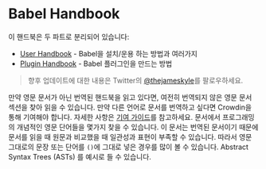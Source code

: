 # Babel Handbook

이 핸드북은 두 파트로 분리되어 있습니다:

  * [User Handbook](user-handbook.md) - Babel을 설치/운용 하는 방법과 여러가지
  * [Plugin Handbook](plugin-handbook.md) - Babel 플러그인을 만드는 방법

> 향후 업데이트에 대한 내용은 Twitter의 [@thejameskyle](https://twitter.com/thejameskyle)를 팔로우하세요.

만약 영문 문서가 아닌 번역된 핸드북을 읽고 있다면, 여전히 번역되지 않은 영문 문서 섹션을 찾아 읽을 수 있습니다. 만약 다른 언어로 문서를 번역하고 싶다면 Crowdin을 통해 기여해야 합니다. 자세한 사항은 [기여 가이드](/CONTRIBUTING.md)를 참고하세요. 문서에서 프로그래밍의 개념적인 영문 단어들을 몇가지 찾을 수 있습니다. 이 문서는 번역된 문서이기 때문에 문서를 읽을 때 원문과 비교했을 때 일관성과 표현이 부족할 수 있습니다. 따라서 영문 그대로의 문장 또는 단어를 `()`에 그대로 넣은 경우를 많이 볼 수 있습니다. Abstract Syntax Trees (ASTs) 를 예시로 들 수 있습니다.